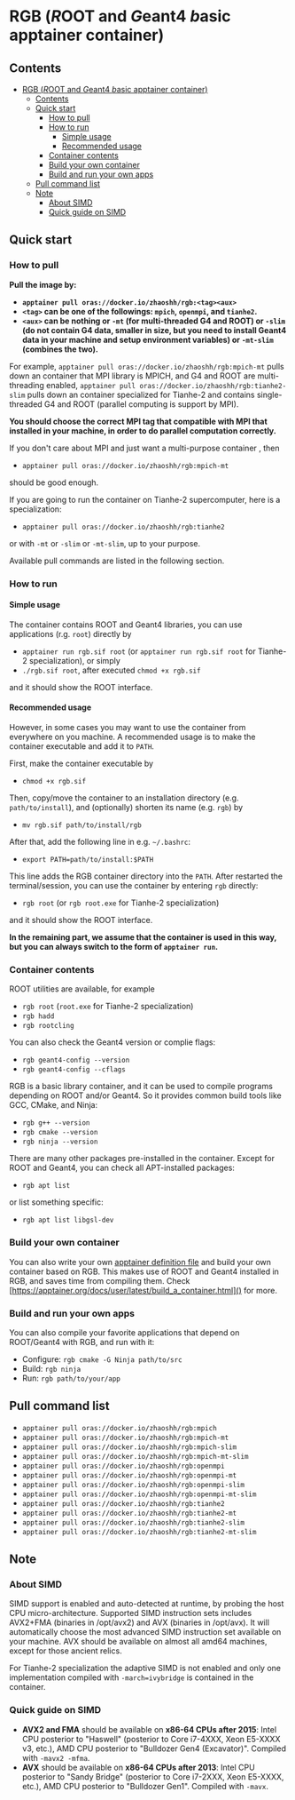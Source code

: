 # RGB (*R*OOT and *G*eant4 *b*asic apptainer container)

## Contents

- [RGB (*R*OOT and *G*eant4 *b*asic apptainer container)](#rgb-root-and-geant4-basic-apptainer-container)
  - [Contents](#contents)
  - [Quick start](#quick-start)
    - [How to pull](#how-to-pull)
    - [How to run](#how-to-run)
      - [Simple usage](#simple-usage)
      - [Recommended usage](#recommended-usage)
    - [Container contents](#container-contents)
    - [Build your own container](#build-your-own-container)
    - [Build and run your own apps](#build-and-run-your-own-apps)
  - [Pull command list](#pull-command-list)
  - [Note](#note)
    - [About SIMD](#about-simd)
    - [Quick guide on SIMD](#quick-guide-on-simd)

## Quick start

### How to pull

**Pull the image by:**

- **`apptainer pull oras://docker.io/zhaoshh/rgb:<tag><aux>`**
- **`<tag>` can be one of the followings: `mpich`, `openmpi`, and `tianhe2`.**
- **`<aux>` can be nothing or `-mt` (for multi-threaded G4 and ROOT) or `-slim` (do not contain G4 data, smaller in size, but you need to install Geant4 data in your machine and setup environment variables) or `-mt-slim` (combines the two).**

For example, `apptainer pull oras://docker.io/zhaoshh/rgb:mpich-mt` pulls down an container that MPI library is MPICH, and G4 and ROOT are multi-threading enabled, `apptainer pull oras://docker.io/zhaoshh/rgb:tianhe2-slim` pulls down an container specialized for Tianhe-2 and contains single-threaded G4 and ROOT (parallel computing is support by MPI).

**You should choose the correct MPI tag that compatible with MPI that installed in your machine, in order to do parallel computation correctly.** 

If you don't care about MPI and just want a multi-purpose container , then

- `apptainer pull oras://docker.io/zhaoshh/rgb:mpich-mt`

should be good enough.

If you are going to run the container on Tianhe-2 supercomputer, here is a specialization:

- `apptainer pull oras://docker.io/zhaoshh/rgb:tianhe2`

or with `-mt` or `-slim` or `-mt-slim`, up to your purpose.

Available pull commands are listed in the following section.

### How to run

#### Simple usage

The container contains ROOT and Geant4 libraries, you can use applications (r.g. `root`) directly by

- `apptainer run rgb.sif root` (or `apptainer run rgb.sif root` for Tianhe-2 specialization), or simply
- `./rgb.sif root`, after executed `chmod +x rgb.sif`

and it should show the ROOT interface. 

#### Recommended usage

However, in some cases you may want to use the container from everywhere on you machine.
A recommended usage is to make the container executable and add it to `PATH`.

First, make the container executable by

- `chmod +x rgb.sif`

Then, copy/move the container to an installation directory (e.g. `path/to/install`), and (optionally) shorten its name (e.g. `rgb`) by

- `mv rgb.sif path/to/install/rgb`

After that, add the following line in e.g. `~/.bashrc`:

- `export PATH=path/to/install:$PATH`

This line adds the RGB container directory into the `PATH`.
After restarted the terminal/session, you can use the container by entering `rgb` directly:

- `rgb root` (or `rgb root.exe` for Tianhe-2 specialization)
  
and it should show the ROOT interface.

**In the remaining part, we assume that the container is used in this way, but you can always switch to the form of `apptainer run`.**

### Container contents

ROOT utilities are available, for example

- `rgb root` (`root.exe` for Tianhe-2 specialization)
- `rgb hadd`
- `rgb rootcling`

You can also check the Geant4 version or complie flags:

- `rgb geant4-config --version`
- `rgb geant4-config --cflags`

RGB is a basic library container, and it can be used to compile programs depending on ROOT and/or Geant4.
So it provides common build tools like GCC, CMake, and Ninja:

- `rgb g++ --version`
- `rgb cmake --version`
- `rgb ninja --version`

There are many other packages pre-installed in the container.
Except for ROOT and Geant4, you can check all APT-installed packages:

- `rgb apt list`

or list something specific:

- `rgb apt list libgsl-dev`

### Build your own container

You can also write your own [apptainer definition file](https://apptainer.org/docs/user/latest/definition_files.html) and build your own container based on RGB.
This makes use of ROOT and Geant4 installed in RGB, and saves time from compiling them.
Check [https://apptainer.org/docs/user/latest/build_a_container.html]() for more.

### Build and run your own apps

You can also compile your favorite applications that depend on ROOT/Geant4 with RGB, and run with it:

- Configure: `rgb cmake -G Ninja path/to/src`
- Build: `rgb ninja`
- Run: `rgb path/to/your/app`

## Pull command list

- `apptainer pull oras://docker.io/zhaoshh/rgb:mpich`
- `apptainer pull oras://docker.io/zhaoshh/rgb:mpich-mt`
- `apptainer pull oras://docker.io/zhaoshh/rgb:mpich-slim`
- `apptainer pull oras://docker.io/zhaoshh/rgb:mpich-mt-slim`
- `apptainer pull oras://docker.io/zhaoshh/rgb:openmpi`
- `apptainer pull oras://docker.io/zhaoshh/rgb:openmpi-mt`
- `apptainer pull oras://docker.io/zhaoshh/rgb:openmpi-slim`
- `apptainer pull oras://docker.io/zhaoshh/rgb:openmpi-mt-slim`
- `apptainer pull oras://docker.io/zhaoshh/rgb:tianhe2`
- `apptainer pull oras://docker.io/zhaoshh/rgb:tianhe2-mt`
- `apptainer pull oras://docker.io/zhaoshh/rgb:tianhe2-slim`
- `apptainer pull oras://docker.io/zhaoshh/rgb:tianhe2-mt-slim`

## Note

### About SIMD

SIMD support is enabled and auto-detected at runtime, by probing the host CPU micro-architecture. Supported SIMD instruction sets includes AVX2+FMA (binaries in /opt/avx2) and AVX (binaries in /opt/avx).
It will automatically choose the most advanced SIMD instruction set available on your machine. AVX should be available on almost all amd64 machines, except for those ancient relics.

For Tianhe-2 specialization the adaptive SIMD is not enabled and only one implementation compiled with `-march=ivybridge` is contained in the container.

### Quick guide on SIMD

- **AVX2 and FMA** should be available on **x86-64 CPUs after 2015**: Intel CPU posterior to "Haswell" (posterior to Core i7-4XXX, Xeon E5-XXXX v3, etc.), AMD CPU posterior to "Bulldozer Gen4 (Excavator)". Compiled with `-mavx2 -mfma`.
- **AVX** should be available on **x86-64 CPUs after 2013**: Intel CPU posterior to "Sandy Bridge" (posterior to Core i7-2XXX, Xeon E5-XXXX, etc.), AMD CPU posterior to "Bulldozer Gen1". Compiled with `-mavx`.

